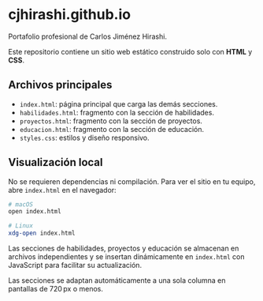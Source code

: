 # cjhirashi.github.io

Portafolio profesional de Carlos Jiménez Hirashi.

Este repositorio contiene un sitio web estático construido solo con **HTML** y **CSS**.

## Archivos principales

- `index.html`: página principal que carga las demás secciones.
- `habilidades.html`: fragmento con la sección de habilidades.
- `proyectos.html`: fragmento con la sección de proyectos.
- `educacion.html`: fragmento con la sección de educación.
- `styles.css`: estilos y diseño responsivo.

## Visualización local

No se requieren dependencias ni compilación. Para ver el sitio en tu equipo, abre `index.html` en el navegador:

```bash
# macOS
open index.html

# Linux
xdg-open index.html
```

Las secciones de habilidades, proyectos y educación se almacenan en archivos independientes y se insertan dinámicamente en `index.html` con JavaScript para facilitar su actualización.

Las secciones se adaptan automáticamente a una sola columna en pantallas de 720 px o menos.
